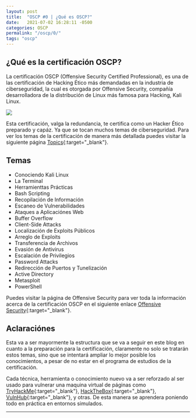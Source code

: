 ```yaml
---
layout: post
title:  "OSCP #0 | ¿Qué es OSCP?"
date:   2021-07-02 16:28:11 -0500
categories: OSCP
permalink: "/oscp/0/"
tags: "oscp"
---
```


## ¿Qué es la certificación OSCP?

La certificación OSCP (Offensive Security Certified Professional), es una de las certificación de Hacking Ético más demandadas en la industria de ciberseguridad, la cual es otorgada por Offensive Security, compañía desarrolladora de la distribución de Linux más famosa para Hacking, Kali Linux.

<img src="https://miro.medium.com/max/1200/1*D3o79VQ9Aa-7e0Y-SrEdvA.png">

Esta certificación, valga la redundancia, te certifica como un Hacker Ético preparado y capáz. Ya que se tocan muchos temas de ciberseguridad. Para ver los temas de la certificación de manera más detallada puedes visitar la siguiente página [Topics](https://www.offensive-security.com/documentation/penetration-testing-with-kali.pdf){:target="_blank"}.

## Temas

- Conociendo Kali Linux
- La Terminal
- Herramienttas Prácticas
- Bash Scripting
- Recopilación de Información
- Escaneo de Vulnerabilidades
- Ataques a Aplicaciónes Web
- Buffer Overflow
- Client-Side Attacks
- Localización de Exploits Públicos
- Arreglo de Exploits
- Transferencia de Archivos
- Evasión de Antivirus
- Escalación de Privilegios
- Password Attacks
- Redirección de Puertos y Tunelización
- Active Directory
- Metasploit
- PowerShell

Puedes visitar la página de Offensive Security para ver toda la información acerca de la certificación OSCP en el siguiente enlace [Offensive Security](https://www.offensive-security.com/pwk-oscp/){:target="_blank"}.

## Aclaraciónes

Esta va a ser mayormente la estructura que se va a seguir en este blog en cuanto a la preparación para la certificación, claramente no solo se tratarán estos temas, sino que se intentará ampliar lo mejor posible los conocimientos, a pesar de no estar en el programa de estudios de la certificación. 

Cada técnica, herramienta o conocimiento nuevo va a ser reforzado al ser usado para vulnerar una maquina virtual de páginas como [TryHackMe](https://tryhackme.com/){:target="_blank"}, [HackTheBox](http://hackthebox.eu/){:target="_blank"}, [VulnHub](https://www.vulnhub.com/){:target="_blank"}, y otras. De esta manera se aprendera poniendo todo en práctica en entornos simulados.

---
